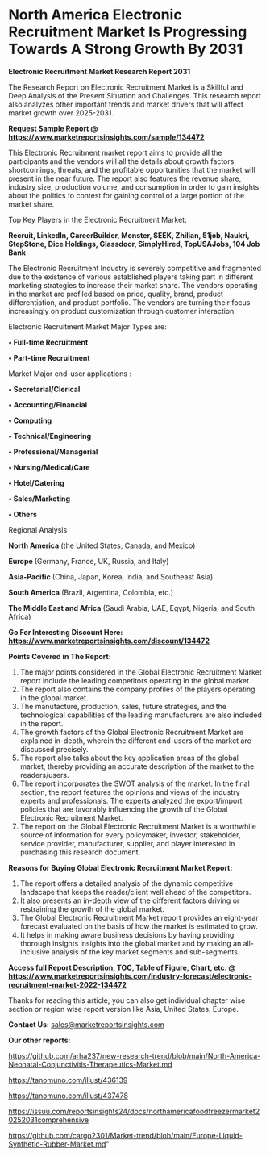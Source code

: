 # North America Electronic Recruitment Market Is Progressing Towards A Strong Growth By 2031

<strong>Electronic Recruitment Market Research Report 2031</strong>

The Research Report on Electronic Recruitment Market is a Skillful and Deep Analysis of the Present Situation and Challenges. This research report also analyzes other important trends and market drivers that will affect market growth over 2025-2031.

<strong>Request Sample Report @ <a href=https://www.marketreportsinsights.com/sample/134472>https://www.marketreportsinsights.com/sample/134472</a></strong>

This Electronic Recruitment market report aims to provide all the participants and the vendors will all the details about growth factors, shortcomings, threats, and the profitable opportunities that the market will present in the near future. The report also features the revenue share, industry size, production volume, and consumption in order to gain insights about the politics to contest for gaining control of a large portion of the market share.

Top Key Players in the Electronic Recruitment Market:

<strong>Recruit, LinkedIn, CareerBuilder, Monster, SEEK, Zhilian, 51job, Naukri, StepStone, Dice Holdings, Glassdoor, SimplyHired, TopUSAJobs, 104 Job Bank</strong>

The Electronic Recruitment Industry is severely competitive and fragmented due to the existence of various established players taking part in different marketing strategies to increase their market share. The vendors operating in the market are profiled based on price, quality, brand, product differentiation, and product portfolio. The vendors are turning their focus increasingly on product customization through customer interaction.

Electronic Recruitment Market Major Types are:

<strong>• Full-time Recruitment

• Part-time Recruitment</strong>

Market Major end-user applications :

<strong>• Secretarial/Clerical

• Accounting/Financial

• Computing

• Technical/Engineering

• Professional/Managerial

• Nursing/Medical/Care

• Hotel/Catering

• Sales/Marketing

• Others</strong>

Regional Analysis

</u><strong><b>North America</b></strong> (the United States, Canada, and Mexico)

<strong><b>Europe </b></strong>(Germany, France, UK, Russia, and Italy)

<strong><b>Asia-Pacific</b></strong> (China, Japan, Korea, India, and Southeast Asia)

<strong><b>South America</b></strong> (Brazil, Argentina, Colombia, etc.)

<strong><b>The Middle East and Africa</b></strong> (Saudi Arabia, UAE, Egypt, Nigeria, and South Africa)

<strong>Go For Interesting Discount Here: <a href=https://www.marketreportsinsights.com/discount/134472>https://www.marketreportsinsights.com/discount/134472</a></strong>

<strong>Points Covered in The Report:</strong>
<ol>
  <li>The major points considered in the Global Electronic Recruitment Market report include the leading competitors operating in the global market.</li>
  <li>The report also contains the company profiles of the players operating in the global market.</li>
  <li>The manufacture, production, sales, future strategies, and the technological capabilities of the leading manufacturers are also included in the report.</li>
  <li>The growth factors of the Global Electronic Recruitment Market are explained in-depth, wherein the different end-users of the market are discussed precisely.</li>
  <li>The report also talks about the key application areas of the global market, thereby providing an accurate description of the market to the readers/users.</li>
  <li>The report incorporates the SWOT analysis of the market. In the final section, the report features the opinions and views of the industry experts and professionals. The experts analyzed the export/import policies that are favorably influencing the growth of the Global Electronic Recruitment Market.</li>
  <li>The report on the Global Electronic Recruitment Market is a worthwhile source of information for every policymaker, investor, stakeholder, service provider, manufacturer, supplier, and player interested in purchasing this research document.</li>
</ol>
<strong>Reasons for Buying Global Electronic Recruitment Market Report:</strong>

<ol>
  <li>The report offers a detailed analysis of the dynamic competitive landscape that keeps the reader/client well ahead of the competitors.</li>
  <li>It also presents an in-depth view of the different factors driving or restraining the growth of the global market.</li>
  <li>The Global Electronic Recruitment Market report provides an eight-year forecast evaluated on the basis of how the market is estimated to grow.</li>
  <li>It helps in making aware business decisions by having providing thorough insights insights into the global market and by making an all-inclusive analysis of the key market segments and sub-segments.</li>
</ol>
<strong>Access full Report Description, TOC, Table of Figure, Chart, etc. @ <a href=https://www.marketreportsinsights.com/industry-forecast/electronic-recruitment-market-2022-134472>https://www.marketreportsinsights.com/industry-forecast/electronic-recruitment-market-2022-134472</a></strong>


Thanks for reading this article; you can also get individual chapter wise section or region wise report version like Asia, United States, Europe.

<strong>Contact Us:</strong>
sales@marketreportsinsights.com

<strong>Our other reports:</strong>

<a href=https://github.com/arha237/new-research-trend/blob/main/North-America-Neonatal-Conjunctivitis-Therapeutics-Market.md>https://github.com/arha237/new-research-trend/blob/main/North-America-Neonatal-Conjunctivitis-Therapeutics-Market.md</a>

<a href=https://tanomuno.com/illust/436139>https://tanomuno.com/illust/436139</a>

<a href=https://tanomuno.com/illust/437478>https://tanomuno.com/illust/437478</a>

<a href=https://issuu.com/reportsinsights24/docs/northamericafoodfreezermarket20252031comprehensive>https://issuu.com/reportsinsights24/docs/northamericafoodfreezermarket20252031comprehensive</a>

<a href=https://github.com/cargo2301/Market-trend/blob/main/Europe-Liquid-Synthetic-Rubber-Market.md>https://github.com/cargo2301/Market-trend/blob/main/Europe-Liquid-Synthetic-Rubber-Market.md</a>"
